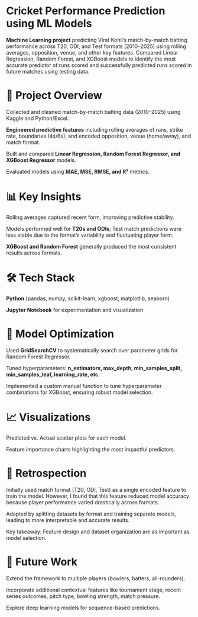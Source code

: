 # Cricket Performance Prediction using ML Models

**Machine Learning project** predicting Virat Kohli’s match-by-match batting performance across T20, ODI, and Test formats (2010–2025) using rolling averages, opposition, venue, and other key features. Compared Linear Regression, Random Forest, and XGBoost models to identify the most accurate predictor of runs scored and successfully predicted runs scored in future matches using testing data.

# 🔎 Project Overview

Collected and cleaned match-by-match batting data (2010–2025) using Kaggle and Python/Excel.

**Engineered predictive features** including rolling averages of runs, strike rate, boundaries (4s/6s), and encoded opposition, venue (home/away), and match format.

Built and compared **Linear Regression, Random Forest Regressor, and XGBoost Regressor** models.

Evaluated models using **MAE, MSE, RMSE, and R²** metrics.

# 📊 Key Insights

Rolling averages captured recent form, improving predictive stability.

Models performed well for **T20s and ODIs**; Test match predictions were less stable due to the format’s variability and fluctuating player form.

**XGBoost and Random Forest** generally produced the most consistent results across formats.

# 🛠️ Tech Stack

**Python** (pandas, numpy, scikit-learn, xgboost, matplotlib, seaborn)

**Jupyter Notebook** for experimentation and visualization

# 🔧 Model Optimization

Used **GridSearchCV** to systematically search over parameter grids for Random Forest Regressor.

Tuned hyperparameters: **n_estimators, max_depth, min_samples_split, min_samples_leaf, learning_rate, etc.**

Implemented a custom manual function to tune hyperparameter combinations for XGBoost, ensuring robust model selection.

# 📈 Visualizations

Predicted vs. Actual scatter plots for each model.

Feature importance charts highlighting the most impactful predictors.

# 🔄 Retrospection

Initially used match format (T20, ODI, Test) as a single encoded feature to train the model. However, I found that this feature reduced model accuracy because player performance varied drastically across formats.

Adapted by splitting datasets by format and training separate models, leading to more interpretable and accurate results.

Key takeaway: Feature design and dataset organization are as important as model selection.

# 🚀 Future Work

Extend the framework to multiple players (bowlers, batters, all-rounders).

Incorporate additional contextual features like tournament stage, recent series outcomes, pitch type, bowling strength, match pressure.

Explore deep learning models for sequence-based predictions.

